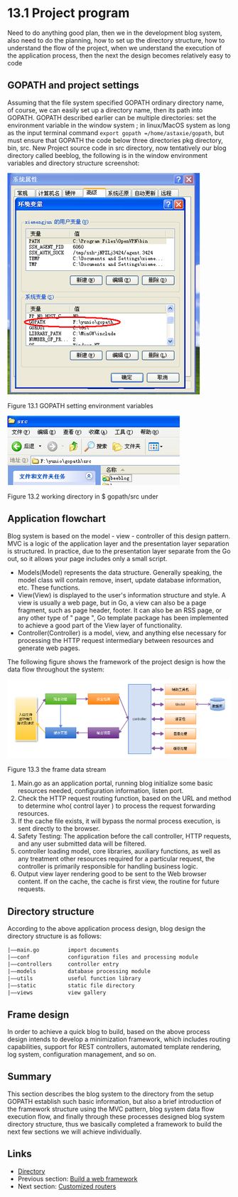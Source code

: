 # 13.1 Project program

Need to do anything good plan, then we in the development blog system, also need to do the planning, how to set up the directory structure, how to understand the flow of the project, when we understand the execution of the application process, then the next the design becomes relatively easy to code

## GOPATH and project settings

Assuming that the file system specified GOPATH ordinary directory name, of course, we can easily set up a directory name, then its path into GOPATH. GOPATH described earlier can be multiple directories: set the environment variable in the window system ; in linux/MacOS system as long as the input terminal command `export gopath =/home/astaxie/gopath`, but must ensure that GOPATH the code below three directories pkg directory, bin, src. New Project source code in src directory, now tentatively our blog directory called beeblog, the following is in the window environment variables and directory structure screenshot:

![](images/13.1.gopath.png?raw=true)

Figure 13.1 GOPATH setting environment variables

![](images/13.1.gopath2.png?raw=true)

Figure 13.2 working directory in $ gopath/src under

## Application flowchart

Blog system is based on the model - view - controller of this design pattern. MVC is a logic of the application layer and the presentation layer separation is structured. In practice, due to the presentation layer separate from the Go out, so it allows your page includes only a small script.

- Models(Model) represents the data structure. Generally speaking, the model class will contain remove, insert, update database information, etc. These functions.
- View(View) is displayed to the user's information structure and style. A view is usually a web page, but in Go, a view can also be a page fragment, such as page header, footer. It can also be an RSS page, or any other type of " page ", Go template package has been implemented to achieve a good part of the View layer of functionality.
- Controller(Controller) is a model, view, and anything else necessary for processing the HTTP request intermediary between resources and generate web pages.

The following figure shows the framework of the project design is how the data flow throughout the system:

![](images/13.1.flow.png?raw=true)

Figure 13.3 the frame data stream

1. Main.go as an application portal, running blog initialize some basic resources needed, configuration information, listen port.
2. Check the HTTP request routing function, based on the URL and method to determine who( control layer ) to process the request forwarding resources.
3. If the cache file exists, it will bypass the normal process execution, is sent directly to the browser.
4. Safety Testing: The application before the call controller, HTTP requests, and any user submitted data will be filtered.
5. controller loading model, core libraries, auxiliary functions, as well as any treatment other resources required for a particular request, the controller is primarily responsible for handling business logic.
6. Output view layer rendering good to be sent to the Web browser content. If on the cache, the cache is first view, the routine for future requests.

## Directory structure

According to the above application process design, blog design the directory structure is as follows:

	|——main.go         import documents
	|——conf            configuration files and processing module
	|——controllers     controller entry
	|——models          database processing module
	|——utils           useful function library
	|——static          static file directory
    |——views           view gallery

## Frame design

In order to achieve a quick blog to build, based on the above process design intends to develop a minimization framework, which includes routing capabilities, support for REST controllers, automated template rendering, log system, configuration management, and so on.

## Summary

This section describes the blog system to the directory from the setup GOPATH establish such basic information, but also a brief introduction of the framework structure using the MVC pattern, blog system data flow execution flow, and finally through these processes designed blog system directory structure, thus we basically completed a framework to build the next few sections we will achieve individually.

## Links

- [Directory](preface.md)
- Previous section: [Build a web framework](13.0.md)
- Next section: [Customized routers](13.2.md)
